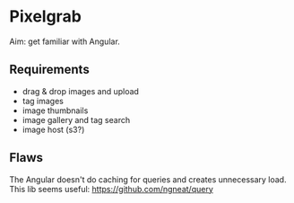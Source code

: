 # Pixelgrab
Aim: get familiar with Angular.

## Requirements
- drag & drop images and upload
- tag images
- image thumbnails
- image gallery and tag search
- image host (s3?)

## Flaws
The Angular doesn't do caching for queries and creates unnecessary load. This lib seems useful: https://github.com/ngneat/query